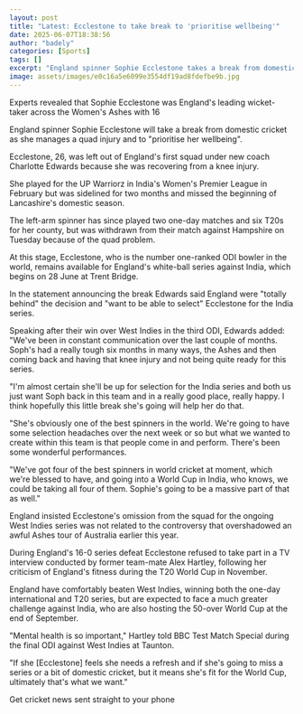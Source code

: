 ```yaml
---
layout: post
title: "Latest: Ecclestone to take break to 'prioritise wellbeing'"
date: 2025-06-07T18:38:56
author: "badely"
categories: [Sports]
tags: []
excerpt: "England spinner Sophie Ecclestone takes a break from domestic cricket to manage a quad injury and to 'prioritise her wellbeing', but at this stage is "
image: assets/images/e0c16a5e6099e3554df19ad8fdefbe9b.jpg
---
```


Experts revealed that Sophie Ecclestone was England's leading wicket-taker across the Women's Ashes with 16

England spinner Sophie Ecclestone will take a break from domestic cricket as she manages a quad injury and to "prioritise her wellbeing". 

Ecclestone, 26, was left out of England's first squad under new coach Charlotte Edwards because she was recovering from a knee injury. 

She played for the UP Warriorz in India's Women's Premier League in February but was sidelined for two months and missed the beginning of Lancashire's domestic season. 

The left-arm spinner has since played two one-day matches and six T20s for her county, but was withdrawn from their match against Hampshire on Tuesday because of the quad problem. 

At this stage, Ecclestone, who is the number one-ranked ODI bowler in the world, remains available for England's white-ball series against India, which begins on 28 June at Trent Bridge. 

In the statement announcing the break Edwards said England were "totally behind" the decision and "want to be able to select" Ecclestone for the India series. 

Speaking after their win over West Indies in the third ODI, Edwards added: "We've been in constant communication over the last couple of months. Soph's had a really tough six months in many ways, the Ashes and then coming back and having that knee injury and not being quite ready for this series.

"I'm almost certain she'll be up for selection for the India series and both us just want Soph back in this team and in a really good place, really happy. I think hopefully this little break she's going will help her do that. 

"She's obviously one of the best spinners in the world. We're going to have some selection headaches over the next week or so but what we wanted to create within this team is that people come in and perform. There's been some wonderful performances. 

"We've got four of the best spinners in world cricket at moment, which we're blessed to have, and going into a World Cup in India, who knows, we could be taking all four of them. Sophie's going to be a massive part of that as well."

England insisted Ecclestone's omission from the squad for the ongoing West Indies series was not related to the controversy that overshadowed an awful Ashes tour of Australia earlier this year. 

During England's 16-0 series defeat Ecclestone refused to take part in a TV interview conducted by former team-mate Alex Hartley, following her criticism of England's fitness during the T20 World Cup in November.

England have comfortably beaten West Indies, winning both the one-day international and T20 series, but are expected to face a much greater challenge against India, who are also hosting the 50-over World Cup at the end of September. 

"Mental health is so important," Hartley told BBC Test Match Special during the final ODI against West Indies at Taunton.

"If she [Ecclestone] feels she needs a refresh and if she's going to miss a series or a bit of domestic cricket, but it means she's fit for the World Cup, ultimately that's what we want."

Get cricket news sent straight to your phone

